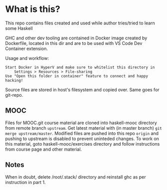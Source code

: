 # What is this?

This repo contains files created and used while author tries/tried to learn some Haskell

GHC and other dev tooling are contained in Docker image created by Dockerfile,
located in this dir and are to be used with VS Code Dev Container extension.

Usage and workflow:

    Start Docker in HyperV and make sure to whitelist this directory in
        Settings > Resources > File-sharing
    Use "Open this folder in container" feature to connect and happy hacking!

Source files are stored in host's filesystem and copied over. Same goes for git-repo.

## MOOC

Files for MOOC.git course material are cloned into haskell-mooc directory from remote branch `upstream`.
Get latest material with (in master branch) `git merge upstream/master`.
Modified files are pushed into this repo `origin` and pushing to upstream is disabled to prevent uninteded changes.
To work on this material, goto haskell-mooc/exercises directory and follow instructions
from course page and other material.

## Notes
When in doubt, delete /root/.stack/ directory and reinstall ghc as per instruction in part 1.

